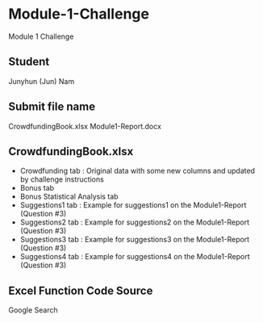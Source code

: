 # Module-1-Challenge
Module 1 Challenge

## Student
Junyhun (Jun) Nam

## Submit file name
CrowdfundingBook.xlsx
Module1-Report.docx

## CrowdfundingBook.xlsx 
- Crowdfunding tab : Original data with some new columns and updated by challenge instructions
- Bonus tab
- Bonus Statistical Analysis tab
- Suggestions1 tab : Example for suggestions1 on the Module1-Report (Question #3)
- Suggestions2 tab : Example for suggestions2 on the Module1-Report (Question #3)
- Suggestions3 tab : Example for suggestions3 on the Module1-Report (Question #3)
- Suggestions4 tab : Example for suggestions4 on the Module1-Report (Question #3)

## Excel Function Code Source
Google Search



